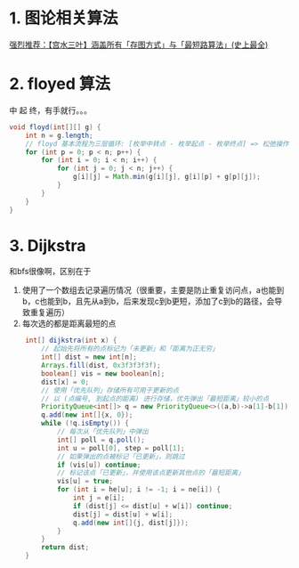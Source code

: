 # 1. 图论相关算法

[强烈推荐：【宫水三叶】涵盖所有「存图方式」与「最短路算法」(史上最全)](https://leetcode.cn/problems/find-the-city-with-the-smallest-number-of-neighbors-at-a-threshold-distance/solutions/2526052/gong-shui-san-xie-han-gai-suo-you-cun-tu-svq7/)

# 2. floyed 算法

中 起 终，有手就行。。。

```java
void floyd(int[][] g) {
    int n = g.length;
    // floyd 基本流程为三层循环: [枚举中转点 - 枚举起点 - 枚举终点] => 松弛操作
    for (int p = 0; p < n; p++) {
        for (int i = 0; i < n; i++) {
            for (int j = 0; j < n; j++) {
                g[i][j] = Math.min(g[i][j], g[i][p] + g[p][j]);
            }
        }
    }
}
```

# 3. Dijkstra

和bfs很像啊，区别在于

1. 使用了一个数组去记录遍历情况（很重要，主要是防止重复访问点，a也能到b，c也能到b，且先从a到b，后来发现c到b更短，添加了c到b的路径，会导致重复遍历）
2. 每次选的都是距离最短的点

```java
    int[] dijkstra(int x) {
        // 起始先将所有的点标记为「未更新」和「距离为正无穷」
        int[] dist = new int[n];
        Arrays.fill(dist, 0x3f3f3f3f);
        boolean[] vis = new boolean[n];
        dist[x] = 0;
        // 使用「优先队列」存储所有可用于更新的点
        // 以 (点编号, 到起点的距离) 进行存储，优先弹出「最短距离」较小的点
        PriorityQueue<int[]> q = new PriorityQueue<>((a,b)->a[1]-b[1]);
        q.add(new int[]{x, 0});
        while (!q.isEmpty()) {
            // 每次从「优先队列」中弹出
            int[] poll = q.poll();
            int u = poll[0], step = poll[1];
            // 如果弹出的点被标记「已更新」，则跳过
            if (vis[u]) continue;
            // 标记该点「已更新」，并使用该点更新其他点的「最短距离」
            vis[u] = true;
            for (int i = he[u]; i != -1; i = ne[i]) {
                int j = e[i];
                if (dist[j] <= dist[u] + w[i]) continue;
                dist[j] = dist[u] + w[i];
                q.add(new int[]{j, dist[j]});
            }
        }
        return dist;
    }
```